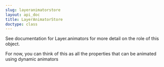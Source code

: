 ```yaml
---
slug: layeranimatorstore
layout: api_doc
title: LayerAnimatorStore
doctype: class
---
```

See documentation for Layer.animators for more detail on the role of this object.

For now, you can think of this as all the properties that can be animated using dynamic animators
